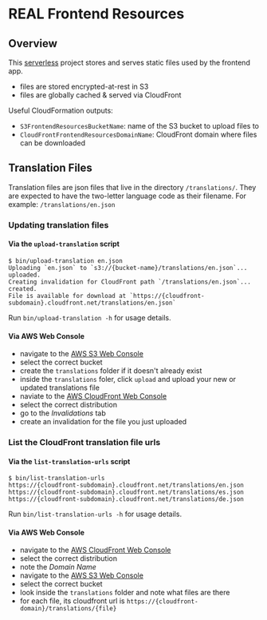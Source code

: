 # REAL Frontend Resources

## Overview

This [serverless](https://serverless.com) project stores and serves static files used by the frontend app.

- files are stored encrypted-at-rest in S3
- files are globally cached & served via CloudFront

Useful CloudFormation outputs:

- `S3FrontendResourcesBucketName`: name of the S3 bucket to upload files to
- `CloudFrontFrontendResourcesDomainName`: CloudFront domain where files can be downloaded

## Translation Files

Translation files are json files that live in the directory `/translations/`. They are expected to have the two-letter language code as their filename. For example: `/translations/en.json`

### Updating translation files

#### Via the `upload-translation` script

```console
$ bin/upload-translation en.json
Uploading `en.json` to `s3://{bucket-name}/translations/en.json`... uploaded.
Creating invalidation for CloudFront path `/translations/en.json`... created.
File is available for download at `https://{cloudfront-subdomain}.cloudfront.net/translations/en.json`
```

Run `bin/upload-translation -h` for usage details.

#### Via AWS Web Console

- navigate to the [AWS S3 Web Console](https://s3.console.aws.amazon.com/s3/home)
- select the correct bucket
- create the `translations` folder if it doesn't already exist
- inside the `translations` foler, click `upload` and upload your new or updated translations file
- naviate to the [AWS CloudFront Web Console](https://console.aws.amazon.com/cloudfront/home)
- select the correct distribution
- go to the *Invalidations* tab
- create an invalidation for the file you just uploaded

### List the CloudFront translation file urls

#### Via the `list-translation-urls` script

```console
$ bin/list-translation-urls
https://{cloudfront-subdomain}.cloudfront.net/translations/en.json
https://{cloudfront-subdomain}.cloudfront.net/translations/es.json
https://{cloudfront-subdomain}.cloudfront.net/translations/de.json
```

Run `bin/list-translation-urls -h` for usage details.

#### Via AWS Web Console

- navigate to the [AWS CloudFront Web Console](https://console.aws.amazon.com/cloudfront/home)
- select the correct distribution
- note the *Domain Name*
- navigate to the [AWS S3 Web Console](https://s3.console.aws.amazon.com/s3/home)
- select the correct bucket
- look inside the `translations` folder and note what files are there
- for each file, its cloudfront url is `https://{cloudfront-domain}/translations/{file}`
